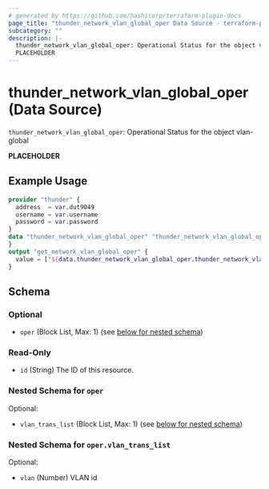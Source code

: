 ```yaml
---
# generated by https://github.com/hashicorp/terraform-plugin-docs
page_title: "thunder_network_vlan_global_oper Data Source - terraform-provider-thunder"
subcategory: ""
description: |-
  thunder_network_vlan_global_oper: Operational Status for the object vlan-global
  PLACEHOLDER
---
```


# thunder_network_vlan_global_oper (Data Source)

`thunder_network_vlan_global_oper`: Operational Status for the object vlan-global

__PLACEHOLDER__

## Example Usage

```terraform
provider "thunder" {
  address  = var.dut9049
  username = var.username
  password = var.password
}
data "thunder_network_vlan_global_oper" "thunder_network_vlan_global_oper" {
}
output "get_network_vlan_global_oper" {
  value = ["${data.thunder_network_vlan_global_oper.thunder_network_vlan_global_oper}"]
}
```

<!-- schema generated by tfplugindocs -->
## Schema

### Optional

- `oper` (Block List, Max: 1) (see [below for nested schema](#nestedblock--oper))

### Read-Only

- `id` (String) The ID of this resource.

<a id="nestedblock--oper"></a>
### Nested Schema for `oper`

Optional:

- `vlan_trans_list` (Block List, Max: 1) (see [below for nested schema](#nestedblock--oper--vlan_trans_list))

<a id="nestedblock--oper--vlan_trans_list"></a>
### Nested Schema for `oper.vlan_trans_list`

Optional:

- `vlan` (Number) VLAN id


